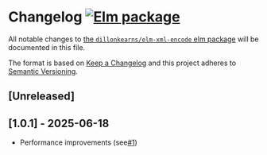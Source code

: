 # Changelog [![Elm package](https://img.shields.io/elm-package/v/dillonkearns/elm-xml-encode.svg)](https://package.elm-lang.org/packages/dillonkearns/elm-xml-encode/latest/)

All notable changes to
[the `dillonkearns/elm-xml-encode` elm package](http://package.elm-lang.org/packages/dillonkearns/elm-xml-encode/latest)
will be documented in this file.

The format is based on [Keep a Changelog](http://keepachangelog.com/en/1.0.0/)
and this project adheres to
[Semantic Versioning](http://semver.org/spec/v2.0.0.html).

## [Unreleased]

## [1.0.1] - 2025-06-18

- Performance improvements (see[#1](https://github.com/dillonkearns/elm-xml-encode/pull/1))
